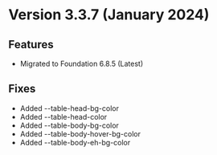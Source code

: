 # Version 3.3.7 (January 2024)
## Features
- Migrated to Foundation 6.8.5 (Latest)

## Fixes
- Added --table-head-bg-color
- Added --table-head-color
- Added --table-body-bg-color
- Added --table-body-hover-bg-color
- Added --table-body-eh-bg-color
